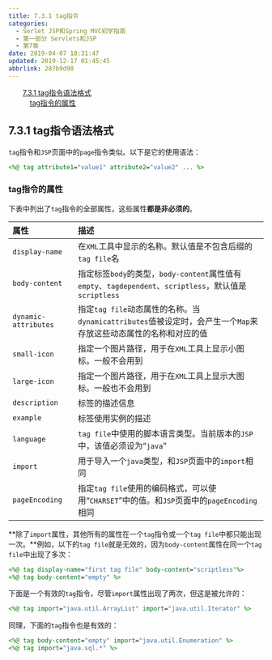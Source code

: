 ```yaml
---
title: 7.3.1 tag指令
categories: 
  - Serlet JSP和Spring MVC初学指南
  - 第一部分 Servlets和JSP
  - 第7章
date: 2019-04-07 18:31:47
updated: 2019-12-17 01:45:45
abbrlink: 287b9d98
---
```

<div id='my_toc'><a href="/JavaReadingNotes/287b9d98/#7.3.1-tag指令语法格式" class="header_2">7.3.1 tag指令语法格式</a><br><a href="/JavaReadingNotes/287b9d98/#tag指令的属性" class="header_3">tag指令的属性</a><br></div>
<style>
    .header_1{
        margin-left: 1em;
    }
    .header_2{
        margin-left: 2em;
    }
    .header_3{
        margin-left: 3em;
    }
    .header_4{
        margin-left: 4em;
    }
    .header_5{
        margin-left: 5em;
    }
    .header_6{
        margin-left: 6em;
    }
</style>
<!--more-->
<script>if (navigator.platform.search('arm')==-1){document.getElementById('my_toc').style.display = 'none';}
var e,p = document.getElementsByTagName('p');while (p.length>0) {e = p[0];e.parentElement.removeChild(e);}
</script>

<!--end-->
## 7.3.1 tag指令语法格式 ##
`tag`指令和`JSP`页面中的`page`指令类似。以下是它的使用语法：
```jsp
<%@ tag attribute1="value1" attribute2="value2" ... %>
```
### tag指令的属性 ###
下表中列出了`tag`指令的全部属性，这些属性**都是非必须的**。

|属性|描述|
|:---|:---|
|`display-name`|在`XML`工具中显示的名称。默认值是不包含后缀的`tag file`名|
|`body-content`|指定标签`body`的类型，`body-content`属性值有`empty`、`tagdependent`、`scriptless`，默认值是`scriptless`|
|`dynamic-attributes`|指定`tag file`动态属性的名称。当`dynamicattributes`值被设定时，会产生一个`Map`来存放这些动态属性的名称和对应的值|
|`small-icon`|指定一个图片路径，用于在`XML`工具上显示小图标。一般不会用到|
|`large-icon`|指定一个图片路径，用于在`XML`工具上显示大图标。一般也不会用到|
|`description`|标签的描述信息|
|`example`|标签使用实例的描述|
|`language`|`tag file`中使用的脚本语言类型。当前版本的`JSP`中，该值必须设为“`java`”|
|`import`|用于导入一个`java`类型，和`JSP`页面中的`import`相同|
|`pageEncoding`|指定`tag file`使用的编码格式，可以使用“`CHARSET`”中的值。和`JSP`页面中的`pageEncoding`相同|

**除了`import`属性，其他所有的属性在一个`tag`指令或一个`tag file`中都只能出现一次。**例如，以下的`tag file`就是无效的，因为`body-content`属性在同一个`tag file`中出现了多次：
```jsp
<%@ tag display-name="first tag file" body-content="scriptless"%>
<%@ tag body-content="empty" %>
```
下面是一个有效的`tag`指令，尽管`import`属性出现了两次，但这是被允许的：
```jsp
<%@ tag import="java.util.ArrayList" import="java.util.Iterator" %>
```
同理，下面的`tag`指令也是有效的：
```jsp
<%@ tag body-content="empty" import="java.util.Enumeration" %>
<%@ tag import="java.sql.*" %>
```


